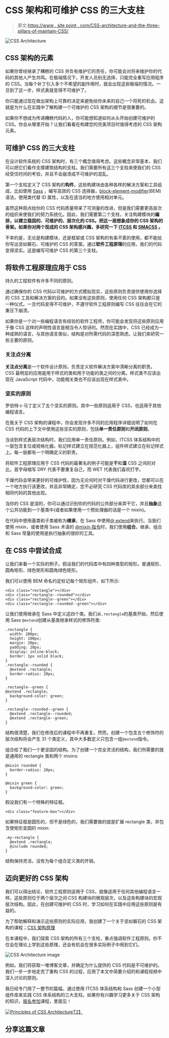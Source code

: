# CSS 架构和可维护 CSS 的三大支柱

> 原文:[https://www . site point . com/CSS-architecture-and-the-three-pillars-of-maintain-CSS/](https://www.sitepoint.com/css-architecture-and-the-three-pillars-of-maintainable-css/)

![CSS Architecture](../Images/3de01a7f293a5c9ad9f7c7f833675cbb.png)

## CSS 架构的元素

如果你曾经继承了糟糕的 CSS 并负有维护它的责任，你可能会对将来维护你的代码的其他人产生共鸣。在极端情况下，开发人员别无选择，只能完全重写应用程序的 CSS。当每个补丁引入多个不希望的副作用时，就会出现这些极端的情况。一旦到了这一步，样式表就变得不可维护了。

你只能通过现在做出架构上可靠的决定来避免给你未来的自己一个将死的机会。这就是为什么在实践中了解构建一个可维护的 CSS 架构的细节是很重要的。

如果你不想成为传递糟糕代码的人，你可能想知道如何从头开始创建可维护的 CSS。你会从哪里开始？让我们看看在构建您的完美项目时值得考虑的 CSS 架构元素。

## 可维护 CSS 的三大支柱

在设计软件系统的 CSS 架构时，有三个概念值得考虑。这些概念非常基本，我们可以把它们看作支撑建筑结构的支柱。我们需要所有这三个支柱来使我们的 CSS 经受住时间的考验，并且不会崩溃成不可维护的混乱。

第一个支柱定义了 CSS 架构的**构件**。这些构建块由各种各样的解决方案和工具组成，比如使用 [Sass](https://www.sitepoint.com/getting-started-with-sass/) ，编写高效的 CSS 选择器，[block-element-modifier](https://www.sitepoint.com/css-architecture-block-element-modifier-bem/)(BEM)语法，使用类代替 ID 属性，以及在适当的地方使用相对单元。

虽然这种观点给你的 CSS 代码质量带来了可测量的改进，但是我们需要更高层次的组织来使我们的努力系统化。因此，我们需要第二个支柱，关注构建模块的**编排，以建立稳固的、可维护的、层次化的 CSS。把这一层想象成你的 CSS 架构的骨架。如果你对两个现成的 CSS 架构感兴趣，多研究一下 [ITCSS](https://www.sitepoint.com/atomic-oobemitscss/) 和 [SMACSS](https://www.sitepoint.com/bem-smacss-advice-from-developers/) 。**

不幸的是，无论是构建模块，还是框架或 CSS 架构的有条不紊的使用，都不能给你写出坚如磐石、可维护的 CSS 的答案。通过**软件工程原理**的应用，我们的代码变得坚实。这是编写可维护 CSS 的第三个支柱。

## 将软件工程原理应用于 CSS

持久的工程软件有许多不同的原则。

通过确保你的 CSS 代码以可维护的方式模拟现实，这些原则负责提供使用你选择的 CSS 工具和解决方案的目的。如果没有这些原则，使用任何 CSS 架构都只是一种仪式。一旦代码变得不可维护，不遵守软件工程原则编写 CSS 往往会在它的重压下崩溃。

如果你是一个对一些编程语言有经验的软件工程师，你可能会发现将这些原则应用于像 CSS 这样的声明性语言是相当令人惊讶的。然而在实践中，CSS 已经成为一种成熟的语言，与其他语言类似，结构是对所需代码的深思熟虑。让我们来研究一些主要的原则。

### 关注点分离

**关注点分离**是一个软件设计原则，负责定义软件解决方案中清晰分离的职责。CSS 最明显的应用是用于样式的类和用于功能的类之间的分离。样式类不应该出现在 JavaScript 代码中，功能相关类也不应该出现在样式表中。

### 坚实的原则

罗伯特·c·马丁定义了五个坚实的原则。其中一些原则适用于 CSS，也适用于其他编程语言。

在我关于 CSS 架构的课程中，你会发现许多不同的应用程序详细说明了如何在 CSS 代码的上下文中使用这些坚实的原则，包括**单一责任原则**和**开闭原则**。

当谈到样式表层次结构时，我们应用单一责任原则。例如，ITCSS 体系结构中的一层包含复位或规格化器。标记样式建立在规范化器上，组件样式建立在标记样式上。每一层都有一个明确定义的职责。

将软件工程原理应用于 CSS 代码的最著名的例子可能是**干**和**湿** CSS 之间的对比。首字母缩写 DRY 代表不要重复自己，而 WET 代表我们喜欢打字。

干燥代码会带来更好的可维护性，因为无论何时对干燥代码进行更改，您都可以在一个地方执行该更改，并且非常确定，您不必研究 CSS 代码库的其余部分来查找相同代码的其他出现。

当你的 CSS 是湿的，你可以通过识别你的代码的公共部分来弄干它，并且**抽象**这个公共功能到一个基类中(或者如果使用一个预处理器的话是一个 mixin)。

在代码中使用基类和子类被称为**继承**，在 Sass 中使用[@ extend](https://www.sitepoint.com/the-benefits-of-inheritance-via-extend-in-sass/)来执行。当我们使用 mixin，或者使用 Sass 术语的 [@mixin 指令](https://www.sitepoint.com/sass-basics-the-mixin-directive/)时，我们使用**组合**。继承、组合和 Sass 常量的使用是执行抽象的很好的工具。

## 在 CSS 中尝试合成

让我们来看一个实际的例子。假设我们的代码库中有四种类型的矩形。普通矩形、圆角矩形、绿色矩形和圆角绿色矩形。

我们可以使用 BEM 命名约定标记每个矩形组件，如下所示:

```
<div class="rectangle"></div>
<div class="rectangle--rounded"></div>
<div class="rectangle--green"></div>
<div class="rectangle--rounded--green"></div>
```

让我们使用继承在 Sass 中定义这四个类。我们从`.rectangle`的基类开始，然后使用 Sass `@extend`创建从基类继承样式的修饰符类:

```
.rectangle {    
  width: 200px;  
  height: 100px;  
  margin: 20px;  
  padding: 20px;  
  display: inline-block;  
  border: 1px solid black;
}
.rectangle--rounded {  
  @extend .rectangle;
  border-radius: 20px;
}

.rectangle--green {  
@extend .rectangle; 
  background-color: green;
}

.rectangle--rounded--green {  
  @extend .rectangle--rounded;  
  @extend .rectangle--green;
}
```

结构很清楚，我们在修改后的课程中不再重复。然而，创建一个包含五个修饰符的层次结构将会产生 31 个类定义，其中大多数定义只包含一组`@extend`指令。

组合给了我们一个更坚固的结构。为了创建一个完全灵活的结构，我们所需要的就是通用的 rectangle 类和两个 mixins:

```
@mixin rounded {  
  border-radius: 20px;  
}

@mixin green { 
  background-color: green;
}
```

假设我们有一个特殊的特征框。

```
<div class="feature-box"></div>
```

如果特征框是圆形的，但不是绿色的，我们需要做的就是扩展 rectangle 类，并包含使矩形变圆的 mixin:

```
.my-rectangle {  
  @extend .rectangle;  
  @include rounded;  
}
```

结构保持灵活，没有为每个组合定义类的开销。

## 迈向更好的 CSS 架构

我们可以得出结论，软件工程原则适用于 CSS，就像适用于任何其他编程语言一样。这些原则位于两个层次之间:CSS 构建块的微观层次，以及这些构建块的宏观层次结构。因此，在创建可维护的 CSS 时，学习如何在实践中应用这些原则是有益的。

为了帮助解释和演示这些原则的实际应用，我创建了一个关于坚如磐石的 CSS 架构的课程；[CSS 架构原理](https://www.sitepoint.com/premium/courses/principles-of-css-architecture-2969)

在本课程中，我们探索 CSS 架构的所有三个支柱，重点强调软件工程原则。你不仅会在理论上学到这些原理，还会有机会在很多实际例子中用到它们。

![CSS Architecture image](../Images/9b61434ac80ea41968600a52f91679c7.png)

例如，我们将获取一堆博客文章，并确定为什么提供的 CSS 代码是不可维护的。我们一步一步地走完了重构 CSS 的过程，应用了本文中简要介绍的和课程视频中深入讨论的原则。

我已经专门用了一整节的篇幅，通过使用 ITCSS 体系结构和 Sass 创建一个小型组件库来实践 CSS 体系结构的三大支柱。如果你有兴趣学习更多关于 CSS 架构的知识，[报名参加](https://www.sitepoint.com/premium/courses/principles-of-css-architecture-2969)课程，里面见！

[![Principles of CSS Architecture](../Images/31e67290ceed9dab71113ba65b8c3fe1.png)T2】](https://www.sitepoint.com/premium/courses/principles-of-css-architecture-2969)

## 分享这篇文章